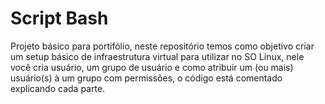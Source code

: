 # Script Bash
 Projeto básico para portifólio, neste repositório temos como objetivo criar um setup básico de infraestrutura virtual para utilizar no SO Linux, nele você cria usuário, um grupo de usuário e como atribuir um (ou mais) usuário(s) à um grupo com permissões, o código está comentado explicando cada parte.
